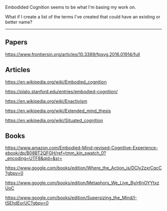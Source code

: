 Embodided Cognition seems to be what I'm basing my work on.

What if I create a list of the terms I've created that could have an existing or better name?

---

## Papers

https://www.frontiersin.org/articles/10.3389/fpsyg.2016.01914/full


## Articles

https://en.wikipedia.org/wiki/Embodied_cognition

https://plato.stanford.edu/entries/embodied-cognition/

https://en.wikipedia.org/wiki/Enactivism

https://en.wikipedia.org/wiki/Extended_mind_thesis

https://en.wikipedia.org/wiki/Situated_cognition


## Books

https://www.amazon.com/Embodied-Mind-revised-Cognitive-Experience-ebook/dp/B08BT2QFGH/ref=tmm_kin_swatch_0?_encoding=UTF8&qid=&sr=

https://www.google.com/books/edition/Where_the_Action_is/DCIy2zxrCqcC?gbpv=0

https://www.google.com/books/edition/Metaphors_We_Live_By/r6nOYYtxzUoC

https://www.google.com/books/edition/Supersizing_the_Mind/I-tSEhdEorUC?gbpv=0